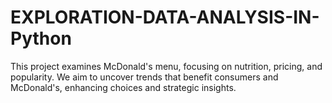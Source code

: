 # EXPLORATION-DATA-ANALYSIS-IN-Python
 This project examines McDonald's menu, focusing on nutrition, pricing, and popularity. We aim to uncover trends that benefit consumers and McDonald's, enhancing choices and strategic insights.
